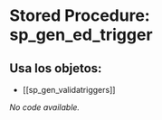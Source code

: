 # Stored Procedure: sp_gen_ed_trigger

## Usa los objetos:
- [[sp_gen_validatriggers]]

*No code available.*
